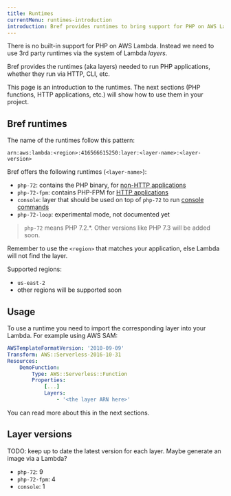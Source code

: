 ```yaml
---
title: Runtimes
currentMenu: runtimes-introduction
introduction: Bref provides runtimes to bring support for PHP on AWS Lambda.
---
```


There is no built-in support for PHP on AWS Lambda. Instead we need to use 3rd party runtimes via the system of Lambda *layers*.

Bref provides the runtimes (aka layers) needed to run PHP applications, whether they run via HTTP, CLI, etc.

This page is an introduction to the runtimes. The next sections (PHP functions, HTTP applications, etc.) will show how to use them in your project.

## Bref runtimes

The name of the runtimes follow this pattern:

```
arn:aws:lambda:<region>:416566615250:layer:<layer-name>:<layer-version>
```

Bref offers the following runtimes (`<layer-name>`):

- `php-72`: contains the PHP binary, for [non-HTTP applications](/docs/runtimes/function.md)
- `php-72-fpm`: contains PHP-FPM for [HTTP applications](/docs/runtimes/http.md)
- `console`: layer that should be used on top of `php-72` to run [console commands](/docs/runtimes/console.md)
- `php-72-loop`: experimental mode, not documented yet

> `php-72` means PHP 7.2.*. Other versions like PHP 7.3 will be added soon.

Remember to use the `<region>` that matches your application, else Lambda will not find the layer.

Supported regions:

- `us-east-2`
- other regions will be supported soon

## Usage

To use a runtime you need to import the corresponding layer into your Lambda. For example using AWS SAM:

```yaml
AWSTemplateFormatVersion: '2010-09-09'
Transform: AWS::Serverless-2016-10-31
Resources:
    DemoFunction:
        Type: AWS::Serverless::Function
        Properties:
            [...]
            Layers:
                - '<the layer ARN here>'
```

You can read more about this in the next sections.

## Layer versions

TODO: keep up to date the latest version for each layer. Maybe generate an image via a Lambda?

- `php-72`: 9
- `php-72-fpm`: 4
- `console`: 1

